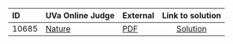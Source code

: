 | ID | UVa Online Judge | External | Link to solution |
|:---|:---|:---|:---:|
| 10685 | [Nature](https://onlinejudge.org/index.php?option=com_onlinejudge&Itemid=8&category=24&page=show_problem&problem=1626) | [PDF](https://onlinejudge.org/external/106/10685.pdf) | [Solution](https://github.com/versenyi98/uva-solutions/tree/main/solutions/10685%20-%20Nature)|
